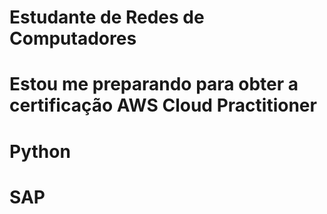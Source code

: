 # Estudante de Redes de Computadores
# Estou me preparando para obter a certificação AWS Cloud Practitioner
# Python
# SAP
